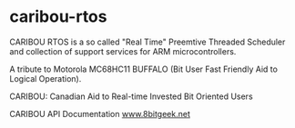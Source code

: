 # caribou-rtos

CARIBOU RTOS is a so called "Real Time" Preemtive Threaded Scheduler and collection of support services for ARM 
microcontrollers.

A tribute to Motorola MC68HC11 BUFFALO (Bit User Fast Friendly Aid to Logical Operation).

CARIBOU: Canadian Aid to Real-time Invested Bit Oriented Users

CARIBOU API Documentation www.8bitgeek.net

